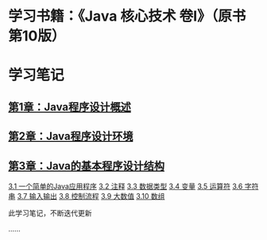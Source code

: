 # 学习书籍：《Java 核心技术 卷Ⅰ》（原书第10版）

# 学习笔记

## [第1章：Java程序设计概述](https://github.com/Valder-Field/JavaCore/blob/master/learning_notes/第1章：Java程序设计概述.md)

## [第2章：Java程序设计环境](https://github.com/Valder-Field/JavaCore/blob/master/learning_notes/第2章：Java程序设计环境.md)

## [第3章：Java的基本程序设计结构](https://github.com/Valder-Field/JavaCore/blob/master/learning_notes/第3章：Java的基本程序设计结构.md)
[3.1 一个简单的Java应用程序](/learning_notes/第3章：Java的基本程序设计结构.md#31-一个简单的Java应用程序)
[3.2 注释](/learning_notes/第3章：Java的基本程序设计结构.md#32-注释)
[3.3 数据类型](/learning_notes/第3章：Java的基本程序设计结构.md#33-数据类型)
[3.4 变量](/learning_notes/第3章：Java的基本程序设计结构.md#34-变量)
[3.5 运算符](/learning_notes/第3章：Java的基本程序设计结构.md#35-运算符)
[3.6 字符串](/learning_notes/第3章：Java的基本程序设计结构.md#36-字符串)
[3.7 输入输出](/learning_notes/第3章：Java的基本程序设计结构.md#37-输入输出)
[3.8 控制流程](/learning_notes/第3章：Java的基本程序设计结构.md#38-控制流程)
[3.9 大数值](/learning_notes/第3章：Java的基本程序设计结构.md#39-大数值)
[3.10 数组](/learning_notes/第3章：Java的基本程序设计结构.md#310-数组)



此学习笔记，不断迭代更新

......
